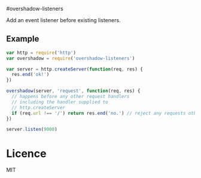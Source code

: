 #overshadow-listeners

Add an event listener before existing listeners.

## Example

```js
var http = require('http')
var overshadow = require('overshadow-listeners')

var server = http.createServer(function(req, res) {
  res.end('ok!')
})

overshadow(server, 'request', function(req, res) {
  // happens before any other request handlers
  // including the handler supplied to
  // http.createServer
  if (req.url !== '/') return res.end('no.') // reject any requests other than those for '/'
})

server.listen(9000)

```

# Licence

MIT
